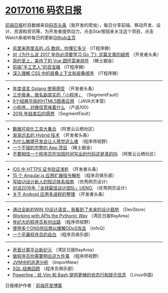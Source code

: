# [20170116 码农日报](16.md)

[前端日报](http://caibaojian.com/c/news)栏目数据来自[码农头条](http://hao.caibaojian.com/)（我开发的爬虫），每日分享前端、移动开发、设计、资源和资讯等，为开发者提供动力，点击Star按钮来关注这个项目，点击Watch来收听每日的更新[Github主页](https://github.com/kujian/frontendDaily)
* [风里来雨里去的 JS 数组，你懂它多少](http://hao.caibaojian.com/21739.html) （IT程序狮）
* [对《为什么说 2017 年你必须要学习 Go 了》这篇文章的疑惑](http://hao.caibaojian.com/21727.html) （开发者头条）
* [简约至上，美炸了的 Vue 圆环菜单组件](http://hao.caibaojian.com/21733.html) （稀土掘金）
* [前端&#8221;手工艺人&#8221;的百宝箱](http://hao.caibaojian.com/21742.html) （IT程序狮）
* [深入理解 CSS 中的层叠上下文和层叠顺序](http://hao.caibaojian.com/21740.html) （IT程序狮）

***
* [年度语言 Golang 使用感受](http://hao.caibaojian.com/21726.html) （开发者头条）
* [三步瘦身，做名副其实的「小程序」](http://hao.caibaojian.com/21718.html) （SegmentFault）
* [9个经典华丽的HTML5图表应用](http://hao.caibaojian.com/21756.html) （JAVA大本营）
* [小程序，对微信意味着什么](http://hao.caibaojian.com/21743.html) （产品100）
* [2016 年结束后的感想](http://hao.caibaojian.com/21717.html) （SegmentFault）

***
* [数据可视化工具大集合](http://hao.caibaojian.com/21775.html) （阿里云云栖社区）
* [渐渐远去的 Hybrid 技术](http://hao.caibaojian.com/21725.html) （开发者头条）
* [为什么敏捷开发会让人感觉这么难](http://hao.caibaojian.com/21749.html) （程序师视野）
* [一个不错的完整的 App 项目](http://hao.caibaojian.com/21732.html) （稀土掘金）
* [不要相信一个程序员在加班时间写出的代码这是真的吗](http://hao.caibaojian.com/21773.html) （阿里云云栖社区）

***
* [iOS 中 HTTPS 证书验证浅析](http://hao.caibaojian.com/21724.html) （开发者头条）
* [15 个 Angular.js 应用扩展指令解析](http://hao.caibaojian.com/21758.html) （程序员俱乐部）
* [写给UI设计新人的知识体系指南](http://hao.caibaojian.com/21734.html) （优秀网页设计）
* [对话2016年「全球最佳设计团队」UENO.](http://hao.caibaojian.com/21735.html) （优秀网页设计）
* [关于 Android 应用多进程的整理](http://hao.caibaojian.com/21729.html) （开发者头条）

***
* [通过全新的WIN 10设计语言，我看到了未来的设计趋势](http://hao.caibaojian.com/21737.html) （DevStore）
* [Working with APIs the Pythonic Way](http://hao.caibaojian.com/21768.html) （湾区日报BayArea）
* [年纪大的程序员有何出路](http://hao.caibaojian.com/21745.html) （程序师视野）
* [使用多个DNS供应商以缓解DDoS攻击](http://hao.caibaojian.com/21782.html) （InfoQ）
* [一个平庸程序员的自白](http://hao.caibaojian.com/21759.html) （程序员俱乐部）

***
* [声音计算平台新纪元](http://hao.caibaojian.com/21769.html) （湾区日报BayArea）
* [做程序员你需要明白这九件事](http://hao.caibaojian.com/21746.html) （程序师视野）
* [JVM中的逃逸分析](http://hao.caibaojian.com/21783.html) （ImportNew）
* [SQL 经典回顾](http://hao.caibaojian.com/21760.html) （程序员俱乐部）
* [Powerline：给 Vim 和 Bash 提供更棒的状态行和提示信息](http://hao.caibaojian.com/21770.html) （Linux中国）

日报维护作者：[前端开发博客](http://caibaojian.com/) 